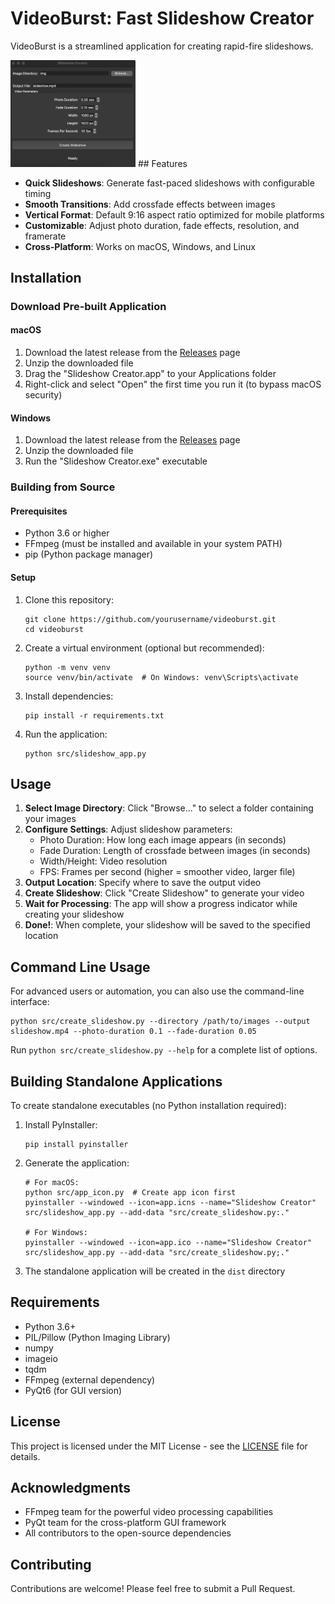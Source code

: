 # VideoBurst: Fast Slideshow Creator

VideoBurst is a streamlined application for creating rapid-fire slideshows.

<img src="assets/Screenshot1.png" alt="screenshot" style="width:200px;"/>
## Features

- **Quick Slideshows**: Generate fast-paced slideshows with configurable timing
- **Smooth Transitions**: Add crossfade effects between images
- **Vertical Format**: Default 9:16 aspect ratio optimized for mobile platforms
- **Customizable**: Adjust photo duration, fade effects, resolution, and framerate
- **Cross-Platform**: Works on macOS, Windows, and Linux

## Installation

### Download Pre-built Application

#### macOS
1. Download the latest release from the [Releases](https://github.com/rowanmorkner/videoburst/releases) page
2. Unzip the downloaded file
3. Drag the "Slideshow Creator.app" to your Applications folder
4. Right-click and select "Open" the first time you run it (to bypass macOS security)

#### Windows
1. Download the latest release from the [Releases](https://github.com/rowanmorkner/videoburst/releases) page
2. Unzip the downloaded file
3. Run the "Slideshow Creator.exe" executable

### Building from Source

#### Prerequisites
- Python 3.6 or higher
- FFmpeg (must be installed and available in your system PATH)
- pip (Python package manager)

#### Setup
1. Clone this repository:
   ```
   git clone https://github.com/yourusername/videoburst.git
   cd videoburst
   ```

2. Create a virtual environment (optional but recommended):
   ```
   python -m venv venv
   source venv/bin/activate  # On Windows: venv\Scripts\activate
   ```

3. Install dependencies:
   ```
   pip install -r requirements.txt
   ```

4. Run the application:
   ```
   python src/slideshow_app.py
   ```

## Usage

1. **Select Image Directory**: Click "Browse..." to select a folder containing your images
2. **Configure Settings**: Adjust slideshow parameters:
   - Photo Duration: How long each image appears (in seconds)
   - Fade Duration: Length of crossfade between images (in seconds)
   - Width/Height: Video resolution
   - FPS: Frames per second (higher = smoother video, larger file)
3. **Output Location**: Specify where to save the output video
4. **Create Slideshow**: Click "Create Slideshow" to generate your video
5. **Wait for Processing**: The app will show a progress indicator while creating your slideshow
6. **Done!**: When complete, your slideshow will be saved to the specified location

## Command Line Usage

For advanced users or automation, you can also use the command-line interface:

```
python src/create_slideshow.py --directory /path/to/images --output slideshow.mp4 --photo-duration 0.1 --fade-duration 0.05
```

Run `python src/create_slideshow.py --help` for a complete list of options.

## Building Standalone Applications

To create standalone executables (no Python installation required):

1. Install PyInstaller:
   ```
   pip install pyinstaller
   ```

2. Generate the application:
   ```
   # For macOS:
   python src/app_icon.py  # Create app icon first
   pyinstaller --windowed --icon=app.icns --name="Slideshow Creator" src/slideshow_app.py --add-data "src/create_slideshow.py:."
   
   # For Windows:
   pyinstaller --windowed --icon=app.ico --name="Slideshow Creator" src/slideshow_app.py --add-data "src/create_slideshow.py;."
   ```

3. The standalone application will be created in the `dist` directory

## Requirements

- Python 3.6+
- PIL/Pillow (Python Imaging Library)
- numpy
- imageio
- tqdm
- FFmpeg (external dependency)
- PyQt6 (for GUI version)

## License

This project is licensed under the MIT License - see the [LICENSE](LICENSE) file for details.

## Acknowledgments

- FFmpeg team for the powerful video processing capabilities
- PyQt team for the cross-platform GUI framework
- All contributors to the open-source dependencies

## Contributing

Contributions are welcome! Please feel free to submit a Pull Request.
